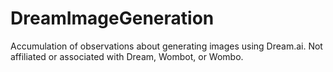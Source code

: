 # DreamImageGeneration
Accumulation of observations about generating images using Dream.ai. Not affiliated or associated with Dream, Wombot, or Wombo.
